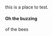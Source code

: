 this is a place to test.

<style>

h4 {

color: red'

}

</style>

<h4>Oh the buzzing</h4>

of the bees


